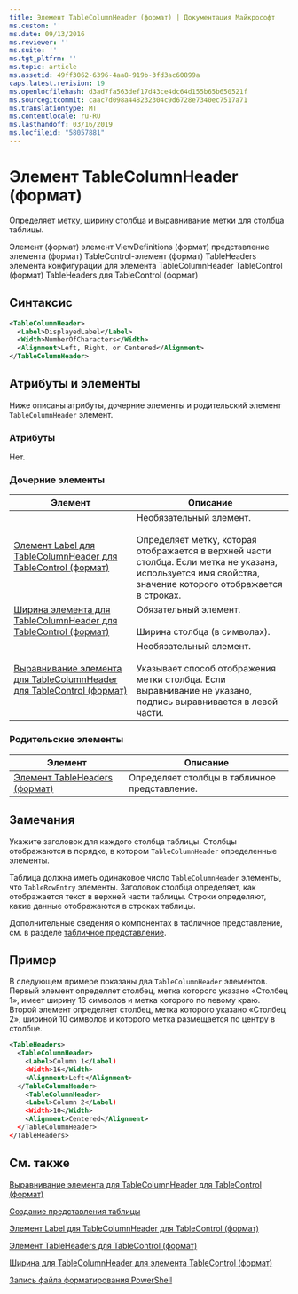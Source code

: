 ```yaml
---
title: Элемент TableColumnHeader (формат) | Документация Майкрософт
ms.custom: ''
ms.date: 09/13/2016
ms.reviewer: ''
ms.suite: ''
ms.tgt_pltfrm: ''
ms.topic: article
ms.assetid: 49ff3062-6396-4aa8-919b-3fd3ac60899a
caps.latest.revision: 19
ms.openlocfilehash: d3ad7fa563def17d43ce4dc64d155b65b650521f
ms.sourcegitcommit: caac7d098a448232304c9d6728e7340ec7517a71
ms.translationtype: MT
ms.contentlocale: ru-RU
ms.lasthandoff: 03/16/2019
ms.locfileid: "58057881"
---
```

# <a name="tablecolumnheader-element-format"></a>Элемент TableColumnHeader (формат)

Определяет метку, ширину столбца и выравнивание метки для столбца таблицы.

Элемент (формат) элемент ViewDefinitions (формат) представление элемента (формат) TableControl-элемент (формат) TableHeaders элемента конфигурации для элемента TableColumnHeader TableControl (формат) TableHeaders для TableControl (формат)

## <a name="syntax"></a>Синтаксис

```xml
<TableColumnHeader>
  <Label>DisplayedLabel</Label>
  <Width>NumberOfCharacters</Width>
  <Alignment>Left, Right, or Centered</Alignment>
</TableColumnHeader>
```

## <a name="attributes-and-elements"></a>Атрибуты и элементы

Ниже описаны атрибуты, дочерние элементы и родительский элемент `TableColumnHeader` элемент.

### <a name="attributes"></a>Атрибуты

Нет.

### <a name="child-elements"></a>Дочерние элементы

|Элемент|Описание|
|-------------|-----------------|
|[Элемент Label для TableColumnHeader для TableControl (формат)](./label-element-for-tablecolumnheader-for-tablecontrol-format.md)|Необязательный элемент.<br /><br /> Определяет метку, которая отображается в верхней части столбца. Если метка не указана, используется имя свойства, значение которого отображается в строках.|
|[Ширина элемента для TableColumnHeader для TableControl (формат)](./width-element-for-tablecolumnheader-for-tablecontrol-format.md)|Обязательный элемент.<br /><br /> Ширина столбца (в символах).|
|[Выравнивание элемента для TableColumnHeader для TableControl (формат)](./alignment-element-for-tablecolumnheader-for-tablecontrol-format.md)|Необязательный элемент.<br /><br /> Указывает способ отображения метки столбца. Если выравнивание не указано, подпись выравнивается в левой части.|

### <a name="parent-elements"></a>Родительские элементы

|Элемент|Описание|
|-------------|-----------------|
|[Элемент TableHeaders (формат)](./tableheaders-element-format.md)|Определяет столбцы в табличное представление.|

## <a name="remarks"></a>Замечания

Укажите заголовок для каждого столбца таблицы. Столбцы отображаются в порядке, в котором `TableColumnHeader` определенные элементы.

Таблица должна иметь одинаковое число `TableColumnHeader` элементы, что `TableRowEntry` элементы. Заголовок столбца определяет, как отображается текст в верхней части таблицы. Строки определяют, какие данные отображаются в строках таблицы.

Дополнительные сведения о компонентах в табличное представление, см. в разделе [табличное представление](./creating-a-table-view.md).

## <a name="example"></a>Пример

В следующем примере показаны два `TableColumnHeader` элементов. Первый элемент определяет столбец, метка которого указано «Столбец 1», имеет ширину 16 символов и метка которого по левому краю. Второй элемент определяет столбец, метка которого указано «Столбец 2», шириной 10 символов и которого метка размещается по центру в столбце.

```xml
<TableHeaders>
  <TableColumnHeader>
    <Label>Column 1</Label)
    <Width>16</Width>
    <Alignment>Left</Alignment>
  </TableColumnHeader>
    <TableColumnHeader>
    <Label>Column 2</Label)
    <Width>10</Width>
    <Alignment>Centered</Alignment>
  </TableColumnHeader>
</TableHeaders>
```

## <a name="see-also"></a>См. также

[Выравнивание элемента для TableColumnHeader для TableControl (формат)](./alignment-element-for-tablecolumnheader-for-tablecontrol-format.md)

[Создание представления таблицы](./creating-a-table-view.md)

[Элемент Label для TableColumnHeader для TableControl (формат)](./label-element-for-tablecolumnheader-for-tablecontrol-format.md)

[Элемент TableHeaders для TableControl (формат)](./tableheaders-element-format.md)

[Ширина для TableColumnHeader для элемента TableControl (формат)](./width-element-for-tablecolumnheader-for-tablecontrol-format.md)

[Запись файла форматирования PowerShell](./writing-a-powershell-formatting-file.md)
